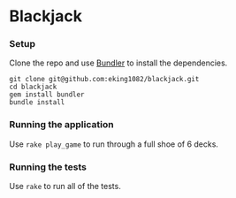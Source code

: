 # Blackjack

### Setup

Clone the repo and use [Bundler](https://bundler.io/) to install the dependencies.

```
git clone git@github.com:eking1082/blackjack.git
cd blackjack
gem install bundler
bundle install
```

### Running the application

Use `rake play_game` to run through a full shoe of 6 decks.

### Running the tests

Use `rake` to run all of the tests.